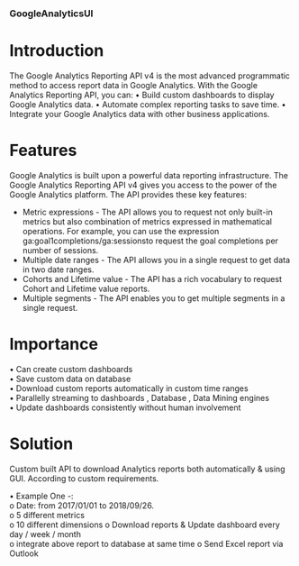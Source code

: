 ### GoogleAnalyticsUI

# Introduction 
The Google Analytics Reporting API v4 is the most advanced programmatic method to access report data in Google Analytics. With the Google Analytics Reporting API, you can: 
• Build custom dashboards to display Google Analytics data. 
• Automate complex reporting tasks to save time.
• Integrate your Google Analytics data with other business applications. 
 
# Features 
Google Analytics is built upon a powerful data reporting infrastructure. The Google Analytics Reporting API v4 gives you access to the power of the Google Analytics platform. The API provides these key features: 
  - Metric expressions - The API allows you to request not only built-in metrics but also combination of metrics expressed in mathematical operations. For example, you can use the expression ga:goal1completions/ga:sessionsto request the goal completions per number of sessions. 
  - Multiple date ranges - The API allows you in a single request to get data in two date ranges. 
  - Cohorts and Lifetime value - The API has a rich vocabulary to request Cohort and Lifetime value reports. 
  - Multiple segments - The API enables you to get multiple segments in a single request. 
 
 
# Importance 
• Can create custom dashboards  
• Save custom data on database  
• Download custom reports automatically in custom time ranges  
• Parallelly streaming to dashboards , Database , Data Mining engines  
• Update dashboards consistently without human involvement  
 
 
# Solution  
Custom built API to download Analytics reports both automatically & using GUI. According to custom requirements.  
 
• Example One -:  
                o Date: from 2017/01/01  to  2018/09/26.  
                o 5 different metrics  
                o 10 different dimensions
                o Download reports & Update dashboard every day / week / month  
                o integrate above report to database at same time o Send Excel report via Outlook  
 
